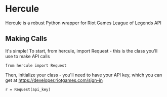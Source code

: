 Hercule
=======

Hercule is a robust Python wrapper for Riot Games League of Legends API

Making Calls
------------

It's simple! To start, from hercule, import Request - this is the class you'll use to make API calls

	from hercule import Request

Then, initialize your class - you'll need to have your API key, which you can get at https://developer.riotgames.com/sign-in

	r = Request(api_key)

